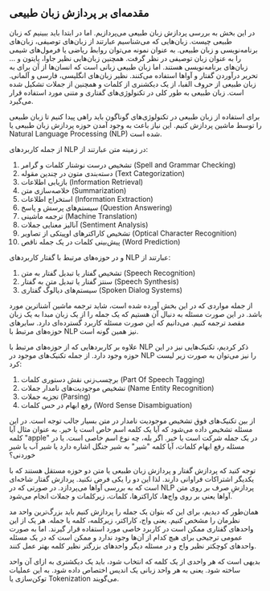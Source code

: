 ## مقدمه‌ای بر پردازش زبان طبیعی

در این بخش به بررسی پردازش زبان طبیعی می‌پردازیم. اما در ابتدا باید ببینیم که زبان طبیعی چیست. زبان‌هایی که می‌شناسیم عبارتند از زبان‌های توصیفی، زبان‌های برنامه‌نویسی و زبان طبیعی. به عنوان نمونه می‌توان روابط ریاضی یا فرمول‌های شیمی را به عنوان زبان توصیفی در نظر گرفت. همچنین زبان‌هایی نظیر جاوا، پایتون و ... زبان‌های برنامه‌نویسی هستند. اما زبان طبیعی زبانی است که انسان‌ها از آن برای به تحریر درآوردن گفتار و آواها استفاده می‌کنند. نظیر زبان‌های انگلیسی، فارسی و آلمانی.  زبان طبیعی از حروف الفبا، از یک دیکشنری از کلمات و همچنین از جملات تشکیل شده است. زبان طبیعی به طور کلی در تکنولوژی‌های گفتاری و متنی مورد استفاده قرار می‌گیرد. 

برای استفاده از زبان طبیعی در تکنولوژی‌های گوناگون باید راهی پیدا کنیم تا زبان طبیعی را توسط ماشین پردازش کنیم. این نیاز باعث به وجود آمدن حوزه پردازش زبان طبیعی یا Natural Language Processing (NLP) شده است.

از جمله کاربردهای NLP در زمینه متن عبارتند از:

1. تشخیص درست نوشتار کلمات و گرامر (Spell and Grammar Checking)
2.  دسته‌بندی متون در چندین مقوله (Text Categorization)
3. بازیابی اطلاعات (Information Retrieval)
4. خلاصه‌سازی متن (Summarization)
5. استخراج اطلاعات (Information Extraction)
6. سیستم‌های پرسش و پاسخ (Question Answering)
7. ترجمه ماشینی (Machine Translation)
8. آنالیز معنایی جملات (Sentiment Analysis)
9. تشخیص کاراکترهای اوپیتکی از تصاویر (Optical Character Recognition)
10. پیش‌بینی کلمات در یک جمله ناقص (Word Prediction)

و در حوزه‌های مرتبط با گفتار کاربردهای NLP عبارتند از:

1. تشخیص گفتار یا تبدیل گفتار به متن (Speech Recognition)
2. سنتز گفتار یا تبدیل متن به گفتار (Speech Synthesis)
3. سیستم‌های دیالوگ گفتاری (Spoken Dialog Systems)

از جمله مواردی که در این بخش آورده شده است، شاید ترجمه ماشین آشناترین مورد باشد. در این صورت مسئله به دنبال آن هستیم که یک جمله را از یک زبان مبدا به یک زبان مقصد ترجمه کنیم. می‌دانیم که این صورت مسئله کاربرد گسترده‌ای دارد. سایرهای حوزه‌های مرتبط با NLP نیز همین گونه است. 



 علاوه بر کاربردهایی که از حوزه‌های مرتبط با NLP ذکر کردیم، تکنیک‌هایی نیز در این حوزه وجود دارد. از جمله تکنیک‌های موجود در NLP را نیز می‌توان به صورت زیر لیست کرد:

1. برچسب‌زنی نقش دستوری کلمات (Part Of Speech Tagging)
2. تشخیص موجودیت‌های نامدار جملات (Name Entity Recognition)
3. تجزیه جملات (Parsing)
4. رفع ابهام در حس کلمات (Word Sense Disambiguation)

از بین تکنیک‌های فوق تشخیص موجودیت نامدار در متن بسیار جالب توجه است. در این مسئله تشخیص داده می‌شود که آیا یک کلمه اسم خاص است یا خیر. به عنوان مثال آیا کلمه "apple" در یک جمله شرکت است یا خیر. اگر بله، چه نوع اسم خاصی است. یا در مسئله رفع ابهام کلمات، آیا کلمه "شیر" به شیر جنگل اشاره دارد یا شیر آب یا شیر خوردنی؟

توجه کنید که پردازش گفتار و پردازش زبان طبیعی یا متن دو حوزه مستقل هستند که با یکدیگر اشتراکات فراوانی دارند. لذا این دو را  یکی فرض نکنید. پردازش گفتار شاخه‌ای است که به بررسی آواها می‌پردازد. در صورتی که در NLP پردازشِ صرف بر روی متن آواها یعنی بر روی واج‌ها، کاراکترها، کلمات، زیرکلمات و جملات انجام می‌شود.

همان‌طور که دیدیم، برای این که بتوان یک جمله را پردازش کنیم باید بزرگ‌ترین واحد مد نظرمان را مشخص کنیم. یعنی واج، کاراکتر، زیرکلمه، کلمه یا جمله. هر یک از این واحدهای گفتاری ممکن است در کاربرد خاصی مورد استفاده قرار گیرند. اما به صورت عمومی ترجیحی برای هیچ کدام از آن‌ها وجود ندارد و ممکن است که در یک مسئله واحدهای کوچکتر نظیر واج و در مسئله دیگر واحدهای بزرگتر نظیر کلمه بهتر عمل کنند.

بدیهی است که هر واحدی از یک کلمه که انتخاب شود، باید یک دیکشنری به ازای آن واحد ساخته شود. یعنی به هر واحد زبانی یک اندیس اختصاص داده شود. به این عملیات توکن‌سازی یا Tokenization می‌گویند.

